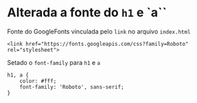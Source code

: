 # Alterada a fonte do `h1` e `a``

Fonte do GoogleFonts vinculada pelo `link` no arquivo `index.html`

```
<link href="https://fonts.googleapis.com/css?family=Roboto" rel="stylesheet">
```

Setado o `font-family` para `h1` e `a`

```
h1, a {
    color: #fff;
    font-family: 'Roboto', sans-serif;
}
```